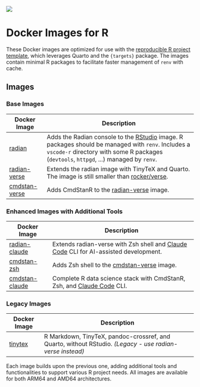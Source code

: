 [![](https://img.shields.io/badge/license-MIT-green.svg)](https://opensource.org/licenses/MIT)

# Docker Images for R

These Docker images are optimized for use with the [reproducible R project template](https://github.com/mattocci27/rdv-template), which leverages Quarto and the `{targets}` package. The images contain minimal R packages to facilitate faster management of `renv` with cache.

## Images

### Base Images
| Docker Image                                                                                       | Description                                                                                                      |
|----------------------------------------------------------------------------------------------------|------------------------------------------------------------------------------------------------------------------|
| [radian](https://hub.docker.com/repository/docker/mattocci/radian)                                 | Adds the Radian console to the [RStudio](https://hub.docker.com/r/rocker/rstudio) image. R packages should be managed with `renv`. Includes a `vscode-r` directory with some R packages (`devtools`, `httpgd`, ...) managed by `renv`. |
| [radian-verse](https://hub.docker.com/repository/docker/mattocci/radian-verse)                     | Extends the radian image with TinyTeX and Quarto. The image is still smaller than [rocker/verse](https://hub.docker.com/r/rocker/verse). |
| [cmdstan-verse](https://hub.docker.com/repository/docker/mattocci/cmdstan-verse)                   | Adds CmdStanR to the [radian-verse](https://hub.docker.com/r/mattocci/radian-verse) image.                       |

### Enhanced Images with Additional Tools
| Docker Image                                                                                       | Description                                                                                                      |
|----------------------------------------------------------------------------------------------------|------------------------------------------------------------------------------------------------------------------|
| [radian-claude](https://hub.docker.com/repository/docker/mattocci/radian-claude)                   | Extends radian-verse with Zsh shell and [Claude Code](https://claude.ai/code) CLI for AI-assisted development. |
| [cmdstan-zsh](https://hub.docker.com/repository/docker/mattocci/cmdstan-zsh)                       | Adds Zsh shell to the [cmdstan-verse](https://hub.docker.com/r/mattocci/cmdstan-verse) image.                  |
| [cmdstan-claude](https://hub.docker.com/repository/docker/mattocci/cmdstan-claude)                 | Complete R data science stack with CmdStanR, Zsh, and [Claude Code](https://claude.ai/code) CLI.               |

### Legacy Images
| Docker Image                                                                                       | Description                                                                                                      |
|----------------------------------------------------------------------------------------------------|------------------------------------------------------------------------------------------------------------------|
| [tinytex](https://hub.docker.com/repository/docker/mattocci/tinytex)                               | R Markdown, TinyTeX, pandoc-crossref, and Quarto, without RStudio. *(Legacy - use radian-verse instead)*        |

Each image builds upon the previous one, adding additional tools and functionalities to support various R project needs. All images are available for both ARM64 and AMD64 architectures.
